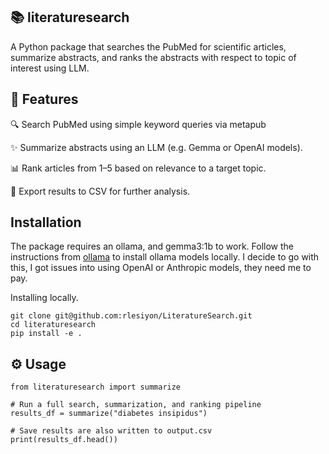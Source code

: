 ## 📚 literaturesearch
A Python package that searches the PubMed for scientific articles, summarize abstracts, and ranks the abstracts with respect to topic of interest using LLM. 

## 🚀 Features

🔍 Search PubMed using simple keyword queries via metapub

✨ Summarize abstracts using an LLM (e.g. Gemma or OpenAI models).

📊 Rank articles from 1–5 based on relevance to a target topic.

🧾 Export results to CSV for further analysis.

## Installation

The package requires an ollama, and gemma3:1b to work. Follow the instructions from [ollama](https://github.com/ollama/ollama) to install ollama models locally. I decide to go with this, I got issues into using OpenAI or Anthropic models, they need me to pay. 

Installing locally.
```
git clone git@github.com:rlesiyon/LiteratureSearch.git
cd literaturesearch
pip install -e .
```

## ⚙️ Usage

```{r}
from literaturesearch import summarize

# Run a full search, summarization, and ranking pipeline
results_df = summarize("diabetes insipidus")

# Save results are also written to output.csv
print(results_df.head())
```


